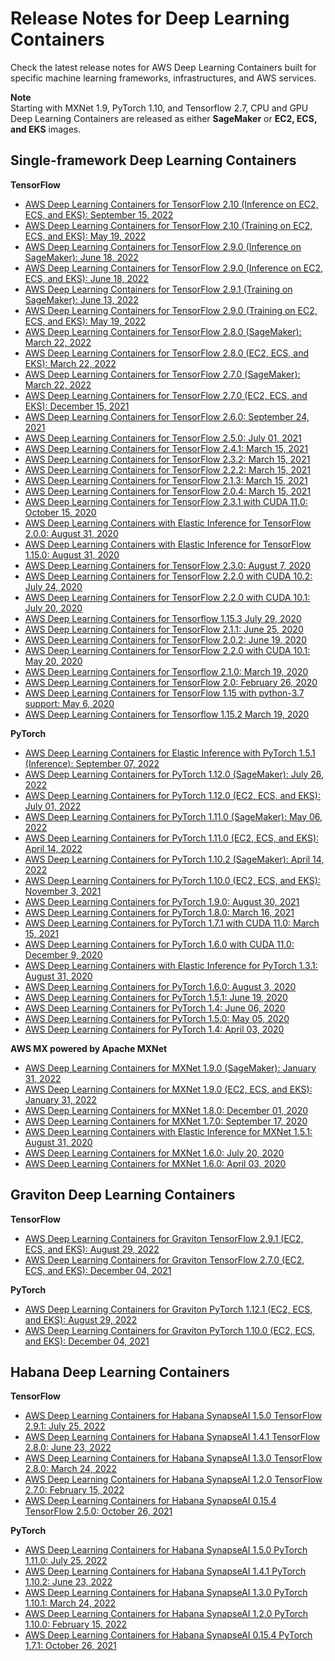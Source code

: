 # Release Notes for Deep Learning Containers<a name="dlc-release-notes"></a>

Check the latest release notes for AWS Deep Learning Containers built for specific machine learning frameworks, infrastructures, and AWS services\.

**Note**  
Starting with MXNet 1\.9, PyTorch 1\.10, and Tensorflow 2\.7, CPU and GPU Deep Learning Containers are released as either **SageMaker** or **EC2, ECS, and EKS** images\.

## Single\-framework Deep Learning Containers<a name="appendix-dlc-release-notes-frameworks"></a>

**TensorFlow**
+ [AWS Deep Learning Containers for TensorFlow 2\.10 \(Inference on EC2, ECS, and EKS\): September 15, 2022](http://aws.amazon.com/releasenotes/aws-deep-learning-containers-for-tensorflow-2-10-inference-on-ec2-ecs-and-eks/)
+ [AWS Deep Learning Containers for TensorFlow 2\.10 \(Training on EC2, ECS, and EKS\): May 19, 2022](http://aws.amazon.com/releasenotes/aws-deep-learning-containers-for-tensorflow-2-10-training-on-ec2-ecs-and-eks/)
+ [AWS Deep Learning Containers for TensorFlow 2\.9\.0 \(Inference on SageMaker\): June 18, 2022](http://aws.amazon.com/releasenotes/aws-deep-learning-containers-for-tensorflow-2-9-inference-on-sagemaker/)
+ [AWS Deep Learning Containers for TensorFlow 2\.9\.0 \(Inference on EC2, ECS, and EKS\): June 18, 2022](http://aws.amazon.com/releasenotes/aws-deep-learning-containers-for-tensorflow-2-9-inference-on-ec2-ecs-and-eks/)
+ [AWS Deep Learning Containers for TensorFlow 2\.9\.1 \(Training on SageMaker\): June 13, 2022](http://aws.amazon.com/releasenotes/aws-deep-learning-containers-for-tensorflow-2-9-training-on-sagemaker/)
+ [AWS Deep Learning Containers for TensorFlow 2\.9\.0 \(Training on EC2, ECS, and EKS\): May 19, 2022](http://aws.amazon.com/releasenotes/aws-deep-learning-containers-for-tensorflow-2-9-training-on-ec2-ecs-and-eks/)
+ [AWS Deep Learning Containers for TensorFlow 2\.8\.0 \(SageMaker\): March 22, 2022](http://aws.amazon.com/releasenotes/aws-deep-learning-containers-for-tensorflow-2-8-on-sagemaker/)
+ [AWS Deep Learning Containers for TensorFlow 2\.8\.0 \(EC2, ECS, and EKS\): March 22, 2022](http://aws.amazon.com/releasenotes/aws-deep-learning-containers-for-tensorflow-2-8-on-ec2-ecs-and-eks-e3/)
+ [AWS Deep Learning Containers for TensorFlow 2\.7\.0 \(SageMaker\): March 22, 2022](http://aws.amazon.com/releasenotes/aws-deep-learning-containers-for-tensorflow-2-7-on-sagemaker/)
+ [AWS Deep Learning Containers for TensorFlow 2\.7\.0 \(EC2, ECS, and EKS\): December 15, 2021](http://aws.amazon.com/releasenotes/aws-deep-learning-containers-for-tensorflow-2-7-0-on-ec2-ecs-and-eks-e3/)
+ [AWS Deep Learning Containers for TensorFlow 2\.6\.0: September 24, 2021](http://aws.amazon.com/releasenotes/aws-deep-learning-containers-for-tensorflow-2-6/)
+ [AWS Deep Learning Containers for TensorFlow 2\.5\.0: July 01, 2021](http://aws.amazon.com/releasenotes/aws-deep-learning-containers-for-tensorflow-2-5/)
+ [AWS Deep Learning Containers for TensorFlow 2\.4\.1: March 15, 2021](http://aws.amazon.com/releasenotes/aws-deep-learning-containers-for-tensorflow-2-4-1/)
+ [AWS Deep Learning Containers for TensorFlow 2\.3\.2: March 15, 2021](http://aws.amazon.com/releasenotes/aws-deep-learning-containers-for-tensorflow-2-3-2/)
+ [AWS Deep Learning Containers for TensorFlow 2\.2\.2: March 15, 2021](http://aws.amazon.com/releasenotes/aws-deep-learning-containers-with-tensorflow-2-2-2/)
+ [AWS Deep Learning Containers for TensorFlow 2\.1\.3: March 15, 2021](http://aws.amazon.com/releasenotes/aws-deep-learning-containers-for-tensorflow-2-1-3/)
+ [AWS Deep Learning Containers for TensorFlow 2\.0\.4: March 15, 2021](http://aws.amazon.com/releasenotes/aws-deep-learning-containers-for-tensorflow-2-0-4/)
+ [AWS Deep Learning Containers for TensorFlow 2\.3\.1 with CUDA 11\.0: October 15, 2020](http://aws.amazon.com/releasenotes/aws-deep-learning-containers-for-tensorflow-2-3-1-with-cuda-11-0/)
+ [AWS Deep Learning Containers with Elastic Inference for TensorFlow 2\.0\.0: August 31, 2020](http://aws.amazon.com/releasenotes/aws-deep-learning-containers-with-amazon-elastic-inference-for-tensorflow-2-0-0/)
+ [AWS Deep Learning Containers with Elastic Inference for TensorFlow 1\.15\.0: August 31, 2020](http://aws.amazon.com/releasenotes/aws-deep-learning-containers-with-amazon-elastic-inference-for-tensorflow-1-15-0/)
+ [AWS Deep Learning Containers for TensorFlow 2\.3\.0: August 7, 2020](http://aws.amazon.com/releasenotes/aws-deep-learning-containers-with-tensorflow-2-3-0/)
+ [AWS Deep Learning Containers for TensorFlow 2\.2\.0 with CUDA 10\.2: July 24, 2020](http://aws.amazon.com/releasenotes/aws-deep-learning-containers-with-tensorflow-2-2-0-cuda10-2/)
+ [AWS Deep Learning Containers for TensorFlow 2\.2\.0 with CUDA 10\.1: July 20, 2020](http://aws.amazon.com/releasenotes/aws-deep-learning-containers-with-tensorflow-2-2-0-with-cuda10-1/)
+ [AWS Deep Learning Containers for Tensorflow 1\.15\.3 July 29, 2020](http://aws.amazon.com/releasenotes/aws-deep-learning-containers-with-tensorflow-1-15-3/)
+ [AWS Deep Learning Containers for TensorFlow 2\.1\.1: June 25, 2020](http://aws.amazon.com/releasenotes/aws-deep-learning-containers-with-tensorflow-2-1-1/)
+ [AWS Deep Learning Containers for TensorFlow 2\.0\.2: June 19, 2020](http://aws.amazon.com/releasenotes/aws-deep-learning-containers-with-tensorflow-2-0-2/)
+ [AWS Deep Learning Containers for TensorFlow 2\.2\.0 with CUDA 10\.1: May 20, 2020](http://aws.amazon.com/releasenotes/aws-deep-learning-containers-with-tensorflow-2-2-0/)
+ [AWS Deep Learning Containers for Tensorflow 2\.1\.0: March 19, 2020](http://aws.amazon.com/releasenotes/aws-deep-learning-containers-v6-2-for-tensorflow/)
+ [AWS Deep Learning Containers for TensorFlow 2\.0: February 26, 2020](http://aws.amazon.com/releasenotes/aws-deep-learning-containers-version-5-1-for-tensorflow)
+ [AWS Deep Learning Containers for TensorFlow 1\.15 with python\-3\.7 support: May 6, 2020](http://aws.amazon.com/releasenotes/aws-deep-learning-containers-v7-0-for-tensorflow/)
+ [AWS Deep Learning Containers for Tensorflow 1\.15\.2 March 19, 2020](http://aws.amazon.com/releasenotes/aws-deep-learning-containers-v4-4-for-tensorflow/)

**PyTorch**
+ [AWS Deep Learning Containers for Elastic Inference with PyTorch 1\.5\.1 \(Inference\): September 07, 2022](http://aws.amazon.com/releasenotes/aws-deep-learning-containers-with-amazon-elastic-inference-for-pytorch-1-5-1/)
+ [AWS Deep Learning Containers for PyTorch 1\.12\.0 \(SageMaker\): July 26, 2022](http://aws.amazon.com/releasenotes/aws-deep-learning-containers-for-pytorch-1-12-0-on-sagemaker/)
+ [AWS Deep Learning Containers for PyTorch 1\.12\.0 \(EC2, ECS, and EKS\): July 01, 2022](http://aws.amazon.com/releasenotes/aws-deep-learning-containers-for-pytorch-1-12-0-on-ec2-ecs-and-eks/)
+ [AWS Deep Learning Containers for PyTorch 1\.11\.0 \(SageMaker\): May 06, 2022](http://aws.amazon.com/releasenotes/aws-deep-learning-containers-for-pytorch-1-11-0-on-sagemaker/)
+ [AWS Deep Learning Containers for PyTorch 1\.11\.0 \(EC2, ECS, and EKS\): April 14, 2022](http://aws.amazon.com/releasenotes/aws-deep-learning-containers-for-pytorch-1-11-0-on-ec2-ecs-and-eks/)
+ [AWS Deep Learning Containers for PyTorch 1\.10\.2 \(SageMaker\): April 14, 2022](http://aws.amazon.com/releasenotes/aws-deep-learning-containers-for-pytorch-1-10-2-on-sagemaker/)
+ [AWS Deep Learning Containers for PyTorch 1\.10\.0 \(EC2, ECS, and EKS\): November 3, 2021](http://aws.amazon.com/releasenotes/aws-deep-learning-containers-for-pytorch-1-10-0-on-ec2-ecs-and-eks/)
+ [AWS Deep Learning Containers for PyTorch 1\.9\.0: August 30, 2021](http://aws.amazon.com/releasenotes/aws-deep-learning-containers-for-pytorch-1-9-0/)
+ [AWS Deep Learning Containers for PyTorch 1\.8\.0: March 16, 2021](http://aws.amazon.com/releasenotes/aws-deep-learning-containers-for-pytorch-1-8-0/)
+ [AWS Deep Learning Containers for PyTorch 1\.7\.1 with CUDA 11\.0: March 15, 2021](http://aws.amazon.com/releasenotes/aws-deep-learning-containers-for-pytorch-1-7-1-with-cuda-11-0/)
+ [AWS Deep Learning Containers for PyTorch 1\.6\.0 with CUDA 11\.0: December 9, 2020](http://aws.amazon.com/releasenotes/aws-deep-learning-containers-for-pytorch-1-6-0-with-cuda-11-0/)
+ [AWS Deep Learning Containers with Elastic Inference for PyTorch 1\.3\.1: August 31, 2020](http://aws.amazon.com/releasenotes/aws-deep-learning-containers-with-amazon-elastic-inference-for-pytorch-1-3-1/)
+ [AWS Deep Learning Containers for PyTorch 1\.6\.0: August 3, 2020](http://aws.amazon.com/releasenotes/aws-deep-learning-containers-for-pytorch-1-6-0/)
+ [AWS Deep Learning Containers for PyTorch 1\.5\.1: June 19, 2020](http://aws.amazon.com/releasenotes/aws-deep-learning-containers-for-pytorch-1-5-1-v2-0/)
+ [AWS Deep Learning Containers for PyTorch 1\.4: June 06, 2020](http://aws.amazon.com/releasenotes/aws-deep-learning-containers-for-pytorch-1-4-0-patch-release/)
+ [AWS Deep Learning Containers for PyTorch 1\.5\.0: May 05, 2020](http://aws.amazon.com/releasenotes/aws-deep-learning-containers-for-pytorch-1-5-0/)
+ [AWS Deep Learning Containers for PyTorch 1\.4: April 03, 2020](http://aws.amazon.com/releasenotes/aws-deep-learning-containers-v3-2-for-pytorch/)

**AWS MX powered by Apache MXNet**
+ [AWS Deep Learning Containers for MXNet 1\.9\.0 \(SageMaker\): January 31, 2022](http://aws.amazon.com/releasenotes/aws-deep-learning-containers-for-mx-1-9-0-on-sagemaker/)
+ [AWS Deep Learning Containers for MXNet 1\.9\.0 \(EC2, ECS, and EKS\): January 31, 2022](http://aws.amazon.com/releasenotes/aws-deep-learning-containers-for-mx-1-9-0-on-ec2-ecs-and-eks-e3/)
+ [AWS Deep Learning Containers for MXNet 1\.8\.0: December 01, 2020](http://aws.amazon.com/releasenotes/aws-deep-learning-containers-for-aws-mx-1-8-0/)
+ [AWS Deep Learning Containers for MXNet 1\.7\.0: September 17, 2020](http://aws.amazon.com/releasenotes/aws-deep-learning-containers-for-mxnet-1-7-0/)
+ [AWS Deep Learning Containers with Elastic Inference for MXNet 1\.5\.1: August 31, 2020](http://aws.amazon.com/releasenotes/aws-deep-learning-containers-with-amazon-elastic-inference-for-mxnet-1-5-1/)
+ [AWS Deep Learning Containers for MXNet 1\.6\.0: July 20, 2020](http://aws.amazon.com/releasenotes/aws-deep-learning-containers-for-mxnet-1-6-0/)
+ [AWS Deep Learning Containers for MXNet 1\.6\.0: April 03, 2020](http://aws.amazon.com/releasenotes/aws-deep-learning-containers-v3-5-for-mxnet/ )

## Graviton Deep Learning Containers<a name="appendix-dlc-release-notes-graviton"></a>

**TensorFlow**
+ [AWS Deep Learning Containers for Graviton TensorFlow 2\.9\.1 \(EC2, ECS, and EKS\): August 29, 2022](http://aws.amazon.com/releasenotes/aws-deep-learning-containers-for-tensorflow-2-9-1-graviton-on-ec2-ecs-and-eks/)
+ [AWS Deep Learning Containers for Graviton TensorFlow 2\.7\.0 \(EC2, ECS, and EKS\): December 04, 2021](http://aws.amazon.com/releasenotes/aws-deep-learning-containers-for-tensorflow-2-7-0-graviton-on-ec2-ecs-and-eks-e3/)

**PyTorch**
+ [AWS Deep Learning Containers for Graviton PyTorch 1\.12\.1 \(EC2, ECS, and EKS\): August 29, 2022](http://aws.amazon.com/releasenotes/aws-deep-learning-containers-for-pytorch-1-12-1-graviton-on-ec2-ecs-and-eks/)
+ [AWS Deep Learning Containers for Graviton PyTorch 1\.10\.0 \(EC2, ECS, and EKS\): December 04, 2021](http://aws.amazon.com/releasenotes/aws-deep-learning-containers-for-pytorch-1-10-0-graviton-on-ec2-ecs-and-eks-e3/)

## Habana Deep Learning Containers<a name="appendix-dlc-release-notes-habana"></a>

**TensorFlow**
+ [AWS Deep Learning Containers for Habana SynapseAI 1\.5\.0 TensorFlow 2\.9\.1: July 25, 2022](http://aws.amazon.com/releasenotes/aws-deep-learning-containers-for-habana-synapseai-1-5-0-tensorflow-2-9-1/)
+ [AWS Deep Learning Containers for Habana SynapseAI 1\.4\.1 TensorFlow 2\.8\.0: June 23, 2022](http://aws.amazon.com/releasenotes/aws-deep-learning-containers-for-habana-synapseai-1-4-1-tensorflow-2-8-0/)
+ [AWS Deep Learning Containers for Habana SynapseAI 1\.3\.0 TensorFlow 2\.8\.0: March 24, 2022](http://aws.amazon.com/releasenotes/aws-deep-learning-containers-for-habana-synapseai-1-3-0-tensorflow-2-8-0)
+ [AWS Deep Learning Containers for Habana SynapseAI 1\.2\.0 TensorFlow 2\.7\.0: February 15, 2022](http://aws.amazon.com/releasenotes/aws-deep-learning-containers-for-habana-synapseai-1-2-0-tensorflow-2-7-0)
+ [AWS Deep Learning Containers for Habana SynapseAI 0\.15\.4 TensorFlow 2\.5\.0: October 26, 2021](http://aws.amazon.com/releasenotes/aws-deep-learning-containers-for-habana-tensorflow-2-5-0)

**PyTorch**
+ [AWS Deep Learning Containers for Habana SynapseAI 1\.5\.0 PyTorch 1\.11\.0: July 25, 2022](http://aws.amazon.com/releasenotes/aws-deep-learning-containers-for-habana-synapseai-1-5-0-pytorch-1-11-0/)
+ [AWS Deep Learning Containers for Habana SynapseAI 1\.4\.1 PyTorch 1\.10\.2: June 23, 2022](http://aws.amazon.com/releasenotes/aws-deep-learning-containers-for-habana-synapseai-1-4-1-pytorch-1-10-2)
+ [AWS Deep Learning Containers for Habana SynapseAI 1\.3\.0 PyTorch 1\.10\.1: March 24, 2022](http://aws.amazon.com/releasenotes/aws-deep-learning-containers-for-habana-synapseai-1-3-0-pytorch-1-10-1)
+ [AWS Deep Learning Containers for Habana SynapseAI 1\.2\.0 PyTorch 1\.10\.0: February 15, 2022](http://aws.amazon.com/releasenotes/aws-deep-learning-containers-for-habana-synapseai-1-2-0-pytorch-1-10-0)
+ [AWS Deep Learning Containers for Habana SynapseAI 0\.15\.4 PyTorch 1\.7\.1: October 26, 2021](http://aws.amazon.com/releasenotes/aws-deep-learning-containers-for-habana-pytorch-1-7-1)